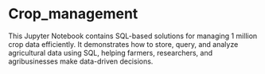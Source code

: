 # Crop_management
This Jupyter Notebook contains SQL-based solutions for managing 1 million crop data efficiently. It demonstrates how to store, query, and analyze agricultural data using SQL, helping farmers, researchers, and agribusinesses make data-driven decisions.

